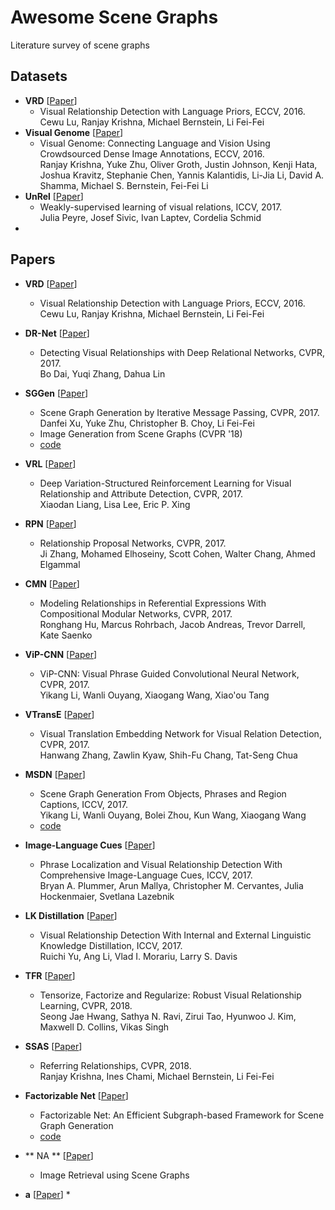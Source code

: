 # Awesome Scene Graphs

Literature survey of scene graphs

## Datasets

* **VRD** [[Paper](https://arxiv.org/pdf/1608.00187.pdf)]
  * Visual Relationship Detection with Language Priors, ECCV, 2016.  
    Cewu Lu, Ranjay Krishna, Michael Bernstein, Li Fei-Fei
* **Visual Genome** [[Paper](https://arxiv.org/pdf/1602.07332.pdf)]
  * Visual Genome: Connecting Language and Vision Using Crowdsourced Dense Image Annotations, ECCV, 2016.  
    Ranjay Krishna, Yuke Zhu, Oliver Groth, Justin Johnson, Kenji Hata, Joshua Kravitz, Stephanie Chen, Yannis Kalantidis, Li-Jia Li, David A. Shamma, Michael S. Bernstein, Fei-Fei Li
* **UnRel** [[Paper](http://openaccess.thecvf.com/content_ICCV_2017/papers/Peyre_Weakly-Supervised_Learning_of_ICCV_2017_paper.pdf)]
  * Weakly-supervised learning of visual relations, ICCV, 2017.  
    Julia Peyre, Josef Sivic, Ivan Laptev, Cordelia Schmid
* 

## Papers

* **VRD** [[Paper](https://arxiv.org/pdf/1608.00187.pdf)]
  * Visual Relationship Detection with Language Priors, ECCV, 2016.  
    Cewu Lu, Ranjay Krishna, Michael Bernstein, Li Fei-Fei
* **DR-Net** [[Paper](https://arxiv.org/pdf/1704.03114.pdf)]
  * Detecting Visual Relationships with Deep Relational Networks, CVPR, 2017.  
    Bo Dai, Yuqi Zhang, Dahua Lin
* **SGGen** [[Paper](https://arxiv.org/pdf/1701.02426.pdf)]
  * Scene Graph Generation by Iterative Message Passing, CVPR, 2017.
    Danfei Xu, Yuke Zhu, Christopher B. Choy, Li Fei-Fei
  * Image Generation from Scene Graphs (CVPR '18)
  * [code](https://github.com/danfeiX/scene-graph-TF-release)
* **VRL** [[Paper](https://arxiv.org/pdf/1703.03054.pdf)]
  * Deep Variation-Structured Reinforcement Learning for Visual Relationship and Attribute Detection, CVPR, 2017.  
    Xiaodan Liang, Lisa Lee, Eric P. Xing
* **RPN** [[Paper](http://openaccess.thecvf.com/content_cvpr_2017/html/Zhang_Relationship_Proposal_Networks_CVPR_2017_paper.html)]
  * Relationship Proposal Networks, CVPR, 2017.  
    Ji Zhang, Mohamed Elhoseiny, Scott Cohen, Walter Chang, Ahmed Elgammal
* **CMN** [[Paper](http://openaccess.thecvf.com/content_cvpr_2017/html/Hu_Modeling_Relationships_in_CVPR_2017_paper.html)]
  * Modeling Relationships in Referential Expressions With Compositional Modular Networks, CVPR, 2017.  
    Ronghang Hu, Marcus Rohrbach, Jacob Andreas, Trevor Darrell, Kate Saenko
* **ViP-CNN** [[Paper](https://arxiv.org/abs/1702.07191)]
  * ViP-CNN: Visual Phrase Guided Convolutional Neural Network, CVPR, 2017.  
    Yikang Li, Wanli Ouyang, Xiaogang Wang, Xiao'ou Tang
* **VTransE** [[Paper](https://arxiv.org/abs/1702.08319)]
  * Visual Translation Embedding Network for Visual Relation Detection, CVPR, 2017.  
    Hanwang Zhang, Zawlin Kyaw, Shih-Fu Chang, Tat-Seng Chua
* **MSDN** [[Paper](http://openaccess.thecvf.com/content_iccv_2017/html/Li_Scene_Graph_Generation_ICCV_2017_paper.html)]
  * Scene Graph Generation From Objects, Phrases and Region Captions, ICCV, 2017.  
    Yikang Li, Wanli Ouyang, Bolei Zhou, Kun Wang, Xiaogang Wang
  * [code](https://github.com/yikang-li/MSDN) 
* **Image-Language Cues** [[Paper](http://openaccess.thecvf.com/content_ICCV_2017/papers/Plummer_Phrase_Localization_and_ICCV_2017_paper.pdf)]
  * Phrase Localization and Visual Relationship Detection With Comprehensive Image-Language Cues, ICCV, 2017.  
    Bryan A. Plummer, Arun Mallya, Christopher M. Cervantes, Julia Hockenmaier, Svetlana Lazebnik
* **LK Distillation** [[Paper](http://openaccess.thecvf.com/content_ICCV_2017/papers/Yu_Visual_Relationship_Detection_ICCV_2017_paper.pdf)]
  * Visual Relationship Detection With Internal and External Linguistic Knowledge Distillation, ICCV, 2017.  
    Ruichi Yu, Ang Li, Vlad I. Morariu, Larry S. Davis
* **TFR** [[Paper](http://openaccess.thecvf.com/content_cvpr_2018/papers/Hwang_Tensorize_Factorize_and_CVPR_2018_paper.pdf)]
  * Tensorize, Factorize and Regularize: Robust Visual Relationship Learning, CVPR, 2018.    
    Seong Jae Hwang, Sathya N. Ravi, Zirui Tao, Hyunwoo J. Kim, Maxwell D. Collins, Vikas Singh
* **SSAS** [[Paper]()]
  * Referring Relationships, CVPR, 2018.  
    Ranjay Krishna, Ines Chami, Michael Bernstein, Li Fei-Fei
* **Factorizable Net** [[Paper]()]
  * Factorizable Net: An Efficient Subgraph-based Framework for Scene Graph Generation
  * [code](https://github.com/yikang-li/FactorizableNet)
* ** NA ** [[Paper](https://hci.stanford.edu/publications/2015/scenegraphs/JohnsonCVPR2015.pdf)]
  * Image Retrieval using Scene Graphs
    

* **a** [[Paper]()]
  *   
   
